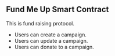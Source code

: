 ## Fund Me Up Smart Contract

This is fund raising protocol.

- Users can create a campaign.
- Users can update a campaign.
- Users can donate to a campaign.